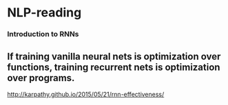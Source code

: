 # NLP-reading

### Introduction to RNNs


## If training vanilla neural nets is optimization over functions, training recurrent nets is optimization over programs.
http://karpathy.github.io/2015/05/21/rnn-effectiveness/



